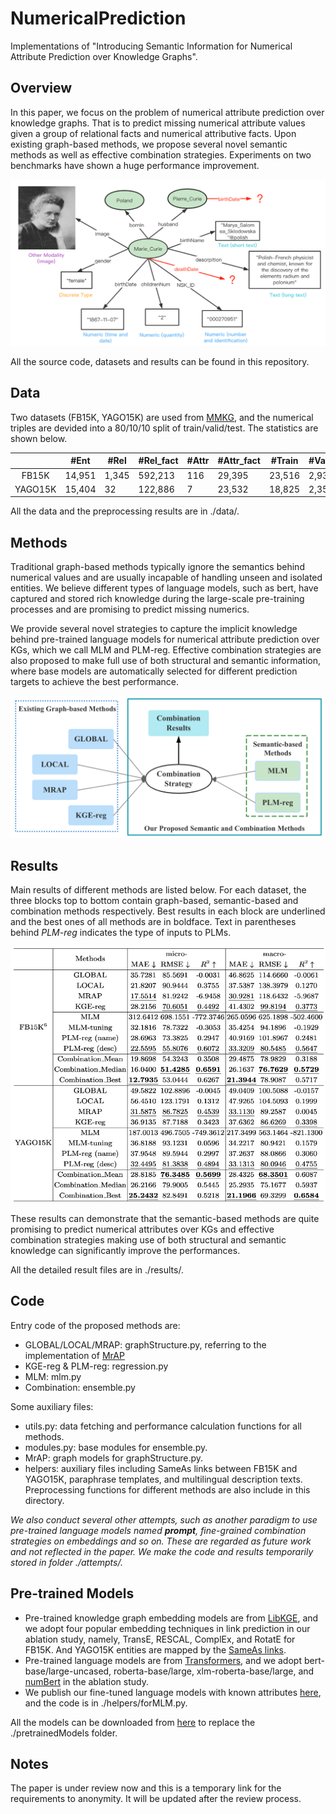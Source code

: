 # NumericalPrediction
Implementations of "Introducing Semantic Information for Numerical Attribute Prediction over Knowledge Graphs".

## Overview
In this paper, we focus on the problem of numerical attribute prediction over knowledge graphs. That is to predict missing numerical attribute values given a group of relational facts and numerical attributive facts.
Upon existing graph-based methods, we propose several novel semantic methods as well as effective combination strategies. Experiments on two benchmarks have shown a huge performance improvement.

![kg-sample](assets/kg-sample.png)


All the source code, datasets and results can be found in this repository.

## Data
Two datasets (FB15K, YAGO15K) are used from [MMKG](https://github.com/mniepert/mmkb), and the numerical triples are devided into a 80/10/10 split of train/valid/test. The statistics are shown below.

|         | \#Ent | \#Rel | \#Rel\_fact | \#Attr | \#Attr\_fact | \#Train | \#Valid | \#Test |
|:-------:|--------|--------|--------------|---------|---------------|----------|----------|---------|
| FB15K   | 14,951 | 1,345  | 592,213      | 116     | 29,395        | 23,516   | 2,939    | 2,940   |
| YAGO15K | 15,404 | 32     | 122,886      | 7       | 23,532        | 18,825   | 2,353    | 2,354   |

All the data and the preprocessing results are in ./data/.

## Methods
Traditional graph-based methods typically ignore the semantics behind numerical values and are usually incapable of handling unseen and isolated entities. We believe different types of language models, such as bert, have captured and stored rich knowledge during the large-scale pre-training processes and are promising to predict missing numerics.

We provide several novel strategies to capture the implicit knowledge behind pre-trained language models for numerical attribute prediction over KGs, which we call MLM and PLM-reg. Effective combination strategies are also proposed to make full use of both structural and semantic information, where base models are automatically selected for different prediction targets to achieve the best performance. 

![methods1](assets/methods1.png)

## Results
Main results of different methods are listed below. For each dataset, the three blocks top to bottom contain graph-based, semantic-based and combination methods respectively. Best results in each block are underlined and the best ones of all methods are in boldface. Text in parentheses behind *PLM-reg* indicates the type of inputs to PLMs.

![](assets/16518038276005.jpg)

These results can demonstrate that the semantic-based methods are quite promising to predict numerical attributes over KGs and effective combination strategies making use of both structural and semantic knowledge can significantly improve the performances.

All the detailed result files are in ./results/.

## Code
Entry code of the proposed methods are:
- GLOBAL/LOCAL/MRAP: graphStructure.py, referring to the implementation of [MrAP](https://github.com/bayrameda/MrAP)
- KGE-reg & PLM-reg: regression.py
- MLM: mlm.py
- Combination: ensemble.py

Some auxiliary files:

- utils.py: data fetching and performance calculation functions for all methods.
- modules.py: base modules for ensemble.py.
- MrAP: graph models for graphStructure.py.
- helpers: auxiliary files including SameAs links between FB15K and YAGO15K, paraphrase templates, and multilingual description texts. Preprocessing functions for different methods are also include in this directory.


*We also conduct several other attempts, such as another paradigm to use pre-trained language models named **prompt**, fine-grained combination strategies on embeddings and so on. These are regarded as future work and not reflected in the paper. We make the code and results temporarily stored in folder ./attempts/.*

## Pre-trained Models
- Pre-trained knowledge graph embedding models are from [LibKGE](https://github.com/uma-pi1/kge), and we adopt four popular embedding techniques in link prediction in our ablation study, namely, TransE, RESCAL, ComplEx, and RotatE for FB15K. And YAGO15K entities are mapped by the [SameAs links](https://github.com/nle-ml/mmkb/blob/master/YAGO15K/YAGO15K\_SameAsLink.txt).
- Pre-trained language models are from [Transformers](https://huggingface.co/models), and we adopt bert-base/large-uncased, roberta-base/large, xlm-roberta-base/large, and [numBert](https://github.com/google-research/google-research/tree/master/numbert) in the ablation study.
- We publish our fine-tuned language models with known attributes [here](https://github.com/xbc0112/NumericalPrediction/tree/main/pretrainedModels), and the code is in ./helpers/forMLM.py.

All the models can be downloaded from [here](https://github.com/xbc0112/NumericalPrediction/tree/main/pretrainedModels) to replace the ./pretrainedModels folder.

## Notes
The paper is under review now and this is a temporary link for the requirements to anonymity. It will be updated after the review process.






